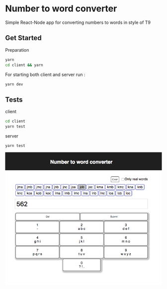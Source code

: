 # Number to word converter

Simple React-Node app for converting numbers to words in style of T9

## Get Started

Preparation

```sh
yarn
cd client && yarn
```

For starting both client and server run :

```sh
yarn dev
```

## Tests

client

```sh
cd client
yarn test
```

server

```
yarn test
```

![img](screen.png)
